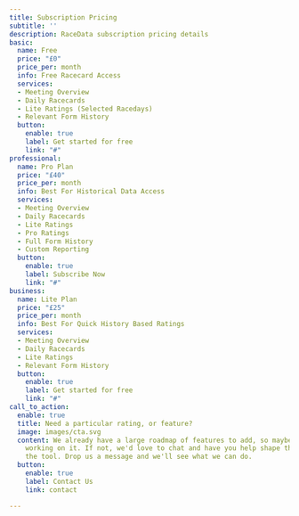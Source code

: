 ```yaml
---
title: Subscription Pricing
subtitle: ''
description: RaceData subscription pricing details
basic:
  name: Free
  price: "£0"
  price_per: month
  info: Free Racecard Access
  services:
  - Meeting Overview
  - Daily Racecards
  - Lite Ratings (Selected Racedays)
  - Relevant Form History
  button:
    enable: true
    label: Get started for free
    link: "#"
professional:
  name: Pro Plan
  price: "£40"
  price_per: month
  info: Best For Historical Data Access
  services:
  - Meeting Overview
  - Daily Racecards
  - Lite Ratings
  - Pro Ratings
  - Full Form History
  - Custom Reporting
  button:
    enable: true
    label: Subscribe Now
    link: "#"
business:
  name: Lite Plan
  price: "£25"
  price_per: month
  info: Best For Quick History Based Ratings
  services:
  - Meeting Overview
  - Daily Racecards
  - Lite Ratings
  - Relevant Form History
  button:
    enable: true
    label: Get started for free
    link: "#"
call_to_action:
  enable: true
  title: Need a particular rating, or feature?
  image: images/cta.svg
  content: We already have a large roadmap of features to add, so maybe we're already
    working on it. If not, we'd love to chat and have you help shape the future of
    the tool. Drop us a message and we'll see what we can do.
  button:
    enable: true
    label: Contact Us
    link: contact

---
```

